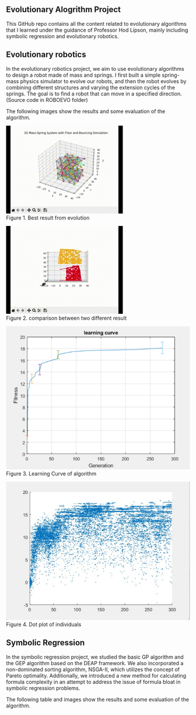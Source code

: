 ## Evolutionary Alogrithm Project

This GitHub repo contains all the content related to evolutionary algorithms that I learned under the guidance of Professor Hod Lipson, mainly including symbolic regression and evolutionary robotics.

## Evolutionary robotics
In the evolutionary robotics project, we aim to use evolutionary algorithms to design a robot made of mass and springs. I first built a simple spring-mass physics simulator to evolve our robots, and then the robot evolves by combining different structures and varying the extension cycles of the springs. The goal is to find a robot that can move in a specified direction. (Source code in ROBOEVO folder)

The following images show the results and some evaluation of the algorithm.

![Image](https://github.com/Luohongsuyu/Evolutionary-Alogrithm-Project/blob/main/Image/GIF1.gif)<br>
Figure 1. Best result from evolution<br>

![Image](https://github.com/Luohongsuyu/Evolutionary-Alogrithm-Project/blob/main/Image/GIF2.gif)<br>
Figure 2. comparison between two different result<br>

![Image](Image/Learning_curve.png)<br>
Figure 3. Learning Curve of algorithm<br>

![Image](Image/dot_plot.png)<br>
Figure 4. Dot plot of individuals<br>



## Symbolic Regression

In the symbolic regression project, we studied the basic GP algorithm and the GEP algorithm based on the DEAP framework. We also incorporated a non-dominated sorting algorithm, NSGA-II, which utilizes the concept of Pareto optimality. Additionally, we introduced a new method for calculating formula complexity in an attempt to address the issue of formula bloat in symbolic regression problems.

The following table and images show the results and some evaluation of the algorithm.

